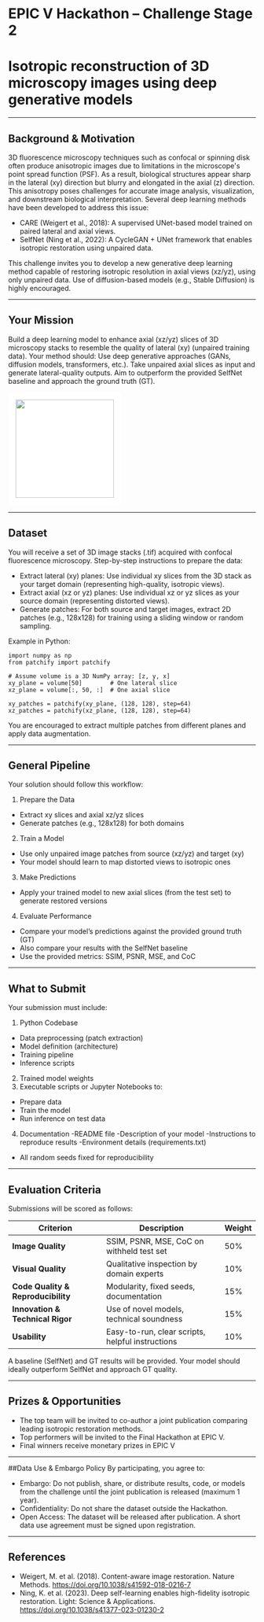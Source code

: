 # EPIC V Hackathon – Challenge Stage 2

# Isotropic reconstruction of 3D microscopy images using deep generative models

---


## Background & Motivation

3D fluorescence microscopy techniques such as confocal or spinning disk often produce anisotropic images due to limitations in the microscope's point spread function (PSF). As a result, biological structures appear sharp in the lateral (xy) direction but blurry and elongated in the axial (z) direction. This anisotropy poses challenges for accurate image analysis, visualization, and downstream biological interpretation.
Several deep learning methods have been developed to address this issue:

  - CARE (Weigert et al., 2018): A supervised UNet-based model trained on paired lateral and axial views.
  - SelfNet (Ning et al., 2022): A CycleGAN + UNet framework that enables isotropic restoration using unpaired data.


This challenge invites you to develop a new generative deep learning method capable of restoring isotropic resolution in axial views (xz/yz), using only unpaired data. Use of diffusion-based models (e.g., Stable Diffusion) is highly encouraged.



---

##  Your Mission
Build a deep learning model to enhance axial (xz/yz) slices of 3D microscopy stacks to resemble the quality of lateral (xy) (unpaired training data).
Your method should:
Use deep generative approaches (GANs, diffusion models, transformers, etc.).
Take unpaired axial slices as input and generate lateral-quality outputs.
Aim to outperform the provided SelfNet baseline and approach the ground truth (GT).

<div align="center" style="background-color: white; padding: 15px; border-radius: 8px; display: inline-block; margin: 0 auto;">
  <img src="https://ciencialatitud0.github.io/EPIC_5/images/challenge_stage2.png" width="200">
</div>

---

## Dataset
You will receive a set of 3D image stacks (.tif) acquired with confocal fluorescence microscopy.
Step-by-step instructions to prepare the data:

  - Extract lateral (xy) planes: Use individual xy slices from the 3D stack as your target domain (representing high-quality, isotropic views).
  - Extract axial (xz or yz) planes: Use individual xz or yz slices as your source domain (representing distorted views).
  - Generate patches: For both source and target images, extract 2D patches (e.g., 128x128) for training using a sliding window or random sampling.

Example in Python:
```
import numpy as np
from patchify import patchify

# Assume volume is a 3D NumPy array: [z, y, x]
xy_plane = volume[50]        # One lateral slice
xz_plane = volume[:, 50, :]  # One axial slice

xy_patches = patchify(xy_plane, (128, 128), step=64)
xz_patches = patchify(xz_plane, (128, 128), step=64)

```

You are encouraged to extract multiple patches from different planes and apply data augmentation.

---

## General Pipeline
Your solution should follow this workflow:
1. Prepare the Data
  - Extract xy slices and axial xz/yz slices
  - Generate patches (e.g., 128x128) for both domains
2. Train a Model
  - Use only unpaired image patches from source (xz/yz) and target (xy)
  - Your model should learn to map distorted views to isotropic ones
3. Make Predictions
  - Apply your trained model to new axial slices (from the test set) to generate restored versions
4. Evaluate Performance
  - Compare your model’s predictions against the provided ground truth (GT)
  - Also compare your results with the SelfNet baseline
  - Use the provided metrics: SSIM, PSNR, MSE, and CoC


---

## What to Submit
Your submission must include:
1. Python Codebase
  - Data preprocessing (patch extraction)
  - Model definition (architecture)
  - Training pipeline
  - Inference scripts
2. Trained model weights
3. Executable scripts or Jupyter Notebooks to:
  - Prepare data
  - Train the model
  - Run inference on test data
4. Documentation
  -README file
  -Description of your model
  -Instructions to reproduce results
  -Environment details (requirements.txt)
  - All random seeds fixed for reproducibility


---

## Evaluation Criteria
Submissions will be scored as follows:

| **Criterion**                  | **Description**                                             | **Weight** |
|-------------------------------|-------------------------------------------------------------|------------|
| **Image Quality**             | SSIM, PSNR, MSE, CoC on withheld test set                  | 50%        |
| **Visual Quality**            | Qualitative inspection by domain experts                   | 10%        |
| **Code Quality & Reproducibility** | Modularity, fixed seeds, documentation                    | 15%        |
| **Innovation & Technical Rigor**  | Use of novel models, technical soundness                 | 15%        |
| **Usability**                 | Easy-to-run, clear scripts, helpful instructions            | 10%        |


A baseline (SelfNet) and GT results will be provided. Your model should ideally outperform SelfNet and approach GT quality.

---

## Prizes & Opportunities
  - The top team will be invited to co-author a joint publication comparing leading isotropic restoration methods.
  - Top performers will be invited to the Final Hackathon at EPIC V.
  - Final winners receive monetary prizes in EPIC V

---

##Data Use & Embargo Policy
By participating, you agree to:
  - Embargo: Do not publish, share, or distribute results, code, or models from the challenge until the joint publication is released (maximum 1 year).
  - Confidentiality: Do not share the dataset outside the Hackathon.
  - Open Access: The dataset will be released after publication.
A short data use agreement must be signed upon registration.

--- 
## References
  - Weigert, M. et al. (2018). Content-aware image restoration. Nature Methods. https://doi.org/10.1038/s41592-018-0216-7
  - Ning, K. et al. (2023). Deep self-learning enables high-fidelity isotropic restoration. Light: Science & Applications. https://doi.org/10.1038/s41377-023-01230-2
